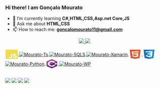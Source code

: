 ### Hi there! I am Gonçalo Mourato

- 🌱 I’m currently learning **C#,HTML,CSS,Asp.net Core,JS**
- 💬 Ask me about **HTML,CSS**
- 📫 How to reach me: **goncalomourato11@gmail.com**


<div align="center">
  <a href="https://github.com/GoncaloMourato">
  <img height="180em" src="https://github-readme-stats.vercel.app/api?username=GoncaloMourato&show_icons=true&theme=cobalt&include_all_commits=true&count_private=true"/>
  <img height="140em" src="https://github-readme-stats.vercel.app/api/top-langs/?username=GoncaloMourato&layout=compact&langs_count=7&theme=cobalt"/>
</div>
<div style="display: inline_block"><br>
  <img align="center" alt="Mourato-Js" height="30" width="40" src="https://raw.githubusercontent.com/devicons/devicon/master/icons/javascript/javascript-plain.svg">
  <img align="center" alt="Mourato-Ts" height="30" width="40" src="https://cdn.jsdelivr.net/gh/devicons/devicon/icons/azure/azure-original.svg">
  <img align="center" alt="Mourato-SQLS" height="30" width="40" src="https://cdn.jsdelivr.net/gh/devicons/devicon/icons/microsoftsqlserver/microsoftsqlserver-plain.svg">
  <img align="center" alt="Mourato-Xamarin" height="30" width="40" src="https://cdn.jsdelivr.net/gh/devicons/devicon/icons/xamarin/xamarin-original.svg" />
  <img align="center" alt="Mourato-HTML" height="30" width="40" src="https://raw.githubusercontent.com/devicons/devicon/master/icons/html5/html5-original.svg">
  <img align="center" alt="Mourato-CSS" height="30" width="40" src="https://raw.githubusercontent.com/devicons/devicon/master/icons/css3/css3-original.svg">
  <img align="center" alt="Mourato-Python" height="30" width="40" src="https://cdn.jsdelivr.net/gh/devicons/devicon/icons/unity/unity-original.svg">
  <img align="center" alt="Mourato-Csharp" height="30" width="40" src="https://raw.githubusercontent.com/devicons/devicon/master/icons/csharp/csharp-original.svg">
  <img align="center" alt="Mourato-WP" height="30" width="40" src="https://cdn.jsdelivr.net/gh/devicons/devicon/icons/wordpress/wordpress-plain.svg" />

</div>

##

<div>
  <a href="https://instagram.com/mourat.o" target="_blank"><img src="https://img.shields.io/badge/-Instagram-%23E4405F?style=for-the-badge&logo=instagram&logoColor=white" target="_blank"></a>
  <a href="https://github.com/GoncaloMourato" target="_blank"><img src="https://img.shields.io/badge/GitHub-100000?style=for-the-badge&logo=github&logoColor=white" target="_blank"></a>
  <a href = "mailto:goncalomourato11@gmail.com"><img src="https://img.shields.io/badge/-Gmail-%23333?style=for-the-badge&logo=gmail&logoColor=white" target="_blank"></a>
  <a href="https://www.linkedin.com/in/gon%C3%A7alo-mourato-1a9582260/" target="_blank"><img src="https://img.shields.io/badge/-LinkedIn-%230077B5?style=for-the-badge&logo=linkedin&logoColor=white" target="_blank"></a> 
</div>

